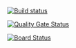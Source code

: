
[![Build status](https://myarmoor.visualstudio.com/BuilProject/_apis/build/status/BuilProject-Xamarin.Android-CI)](https://myarmoor.visualstudio.com/BuilProject/_build/latest?definitionId=7)


[![Quality Gate Status](https://sonarcloud.io/api/project_badges/measure?project=BuildProject&metric=alert_status)](https://sonarcloud.io/dashboard?id=BuildProject)

[![Board Status](https://myarmoor.visualstudio.com/6d91fc88-4fc9-43c0-8dc4-abf6e58ae481/7b0141df-9e04-40cc-a1c2-6105d462ff95/_apis/work/boardbadge/02ae9eff-3717-490f-aa65-9161d994d03e)](https://myarmoor.visualstudio.com/6d91fc88-4fc9-43c0-8dc4-abf6e58ae481/_boards/board/t/7b0141df-9e04-40cc-a1c2-6105d462ff95/Microsoft.RequirementCategory/)

